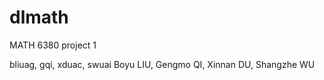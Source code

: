 # dlmath
MATH 6380 project 1

bliuag, gqi, xduac, swuai
Boyu LIU, Gengmo QI, Xinnan DU, Shangzhe WU
